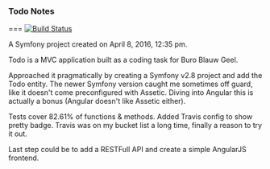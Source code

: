 ### Todo Notes
===
[![Build Status](https://travis-ci.org/josja/notes.svg?branch=master)](https://travis-ci.org/josja/notes)

A Symfony project created on April 8, 2016, 12:35 pm.

Todo is a MVC application built as a coding task for Buro Blauw Geel.

Approached it pragmatically by creating a Symfony v2.8 project and add the Todo entity. The newer Symfony version
caught me sometimes off guard, like it doesn't come preconfigured with Assetic. Diving into Angular this
is actually a bonus (Angular doesn't like Assetic either).

Tests cover 82.61% of functions & methods. Added Travis config to show pretty badge. Travis was on my bucket list
a long time, finally a reason to try it out.

Last step could be to add a RESTFull API and create a simple AngularJS frontend.

